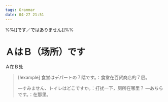 ```yaml
---
tags: Grammar
date: 04-27 21:51
---
```

%%[[です／ではありません]]%%

# ＡはＢ（场所）です

Ａ在Ｂ处

> [!example]
> 食堂はデパートの７階です。：食堂在百货商店的７层。
> 
> —すみません、トイレはどこですか。：打扰一下，厕所在哪里？
> —あちらです。：在那里。